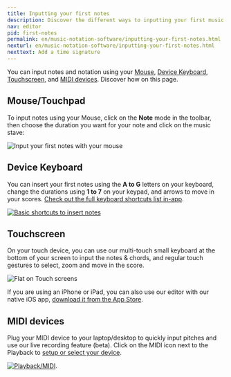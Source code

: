 ```yaml
---
title: Inputting your first notes
description: Discover the different ways to inputting your first music notes on Flat and write your music notation online
nav: editor
pid: first-notes
permalink: en/music-notation-software/inputting-your-first-notes.html
nexturl: en/music-notation-software/inputting-your-first-notes.html
nexttext: Add a time signature
---
```


You can input notes and notation using your [Mouse](#mousetouchpad), [Device Keyboard](#device-keyboard), [Touchscreen](#touchscreen), and [MIDI devices](#midi-devices). Discover how on this page.

## Mouse/Touchpad

To input notes using your Mouse, click on the **Note** mode in the toolbar, then choose the duration you want for your note and click on the music stave:

![Input your first notes with your mouse](/help/assets/img/editor/editor-first-notes-mouse.gif)

## Device Keyboard

You can insert your first notes using the **A to G** letters on your keyboard, change the durations using **1 to 7** on your keypad, and arrows to move in your scores. [Check out the full keyboard shortcuts list in-app](https://flat.io/support/editor?m=shortcuts).

[![Basic shortcuts to insert notes](/help/assets/img/editor/basic-shortcuts.png)](https://flat.io/support/editor?m=shortcuts)

## Touchscreen

On your touch device, you can use our multi-touch small keyboard at the bottom of your screen to input the notes & chords, and regular touch gestures to select, zoom and move in the score.

![Flat on Touch screens](/help/assets/img/editor/flat-ios-safari.png)

If you are using an iPhone or iPad, you can also use our editor with our native iOS app, [download it from the App Store](https://flat.io/ios).

## MIDI devices

Plug your MIDI device to your laptop/desktop to quickly input pitches and use our live recording feature (beta). Click on the MIDI icon next to the Playback to [setup or select your device](https://flat.io/midi-devices/setup).

[![Playback/MIDI](/help/assets/img/editor/playback-midi.png)](https://flat.io/midi-devices/setup).